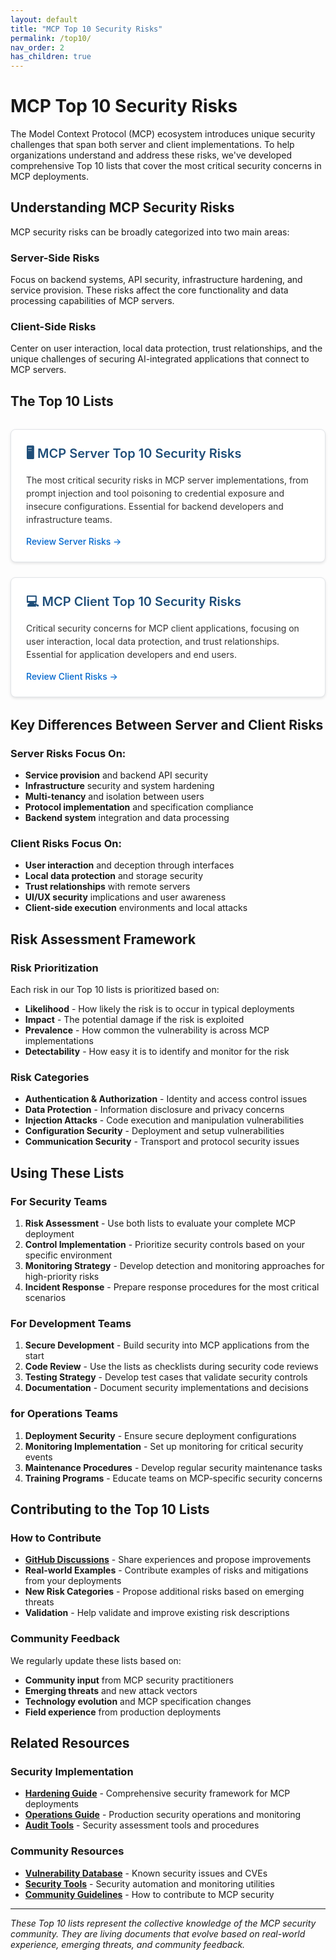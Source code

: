 ```yaml
---
layout: default
title: "MCP Top 10 Security Risks"
permalink: /top10/
nav_order: 2
has_children: true
---
```


# MCP Top 10 Security Risks

The Model Context Protocol (MCP) ecosystem introduces unique security challenges that span both server and client implementations. To help organizations understand and address these risks, we've developed comprehensive Top 10 lists that cover the most critical security concerns in MCP deployments.

## Understanding MCP Security Risks

MCP security risks can be broadly categorized into two main areas:

### Server-Side Risks
Focus on backend systems, API security, infrastructure hardening, and service provision. These risks affect the core functionality and data processing capabilities of MCP servers.

### Client-Side Risks
Center on user interaction, local data protection, trust relationships, and the unique challenges of securing AI-integrated applications that connect to MCP servers.

## The Top 10 Lists

<div class="cards-container">
  <div class="card">
    <div class="card-title">🖥️ MCP Server Top 10 Security Risks</div>
    <div class="card-description">
      The most critical security risks in MCP server implementations, from prompt injection and tool poisoning to credential exposure and insecure configurations. Essential for backend developers and infrastructure teams.
    </div>
    <a href="/top10/server/" class="card-link">Review Server Risks →</a>
  </div>

  <div class="card">
    <div class="card-title">💻 MCP Client Top 10 Security Risks</div>
    <div class="card-description">
      Critical security concerns for MCP client applications, focusing on user interaction, local data protection, and trust relationships. Essential for application developers and end users.
    </div>
    <a href="/top10/client/" class="card-link">Review Client Risks →</a>
  </div>
</div>

## Key Differences Between Server and Client Risks

### Server Risks Focus On:
- **Service provision** and backend API security
- **Infrastructure** security and system hardening
- **Multi-tenancy** and isolation between users
- **Protocol implementation** and specification compliance
- **Backend system** integration and data processing

### Client Risks Focus On:
- **User interaction** and deception through interfaces
- **Local data protection** and storage security
- **Trust relationships** with remote servers
- **UI/UX security** implications and user awareness
- **Client-side execution** environments and local attacks

## Risk Assessment Framework

### Risk Prioritization
Each risk in our Top 10 lists is prioritized based on:
- **Likelihood** - How likely the risk is to occur in typical deployments
- **Impact** - The potential damage if the risk is exploited
- **Prevalence** - How common the vulnerability is across MCP implementations
- **Detectability** - How easy it is to identify and monitor for the risk

### Risk Categories
- **Authentication & Authorization** - Identity and access control issues
- **Data Protection** - Information disclosure and privacy concerns
- **Injection Attacks** - Code execution and manipulation vulnerabilities
- **Configuration Security** - Deployment and setup vulnerabilities
- **Communication Security** - Transport and protocol security issues

## Using These Lists

### For Security Teams
1. **Risk Assessment** - Use both lists to evaluate your complete MCP deployment
2. **Control Implementation** - Prioritize security controls based on your specific environment
3. **Monitoring Strategy** - Develop detection and monitoring approaches for high-priority risks
4. **Incident Response** - Prepare response procedures for the most critical scenarios

### For Development Teams
1. **Secure Development** - Build security into MCP applications from the start
2. **Code Review** - Use the lists as checklists during security code reviews
3. **Testing Strategy** - Develop test cases that validate security controls
4. **Documentation** - Document security implementations and decisions

### for Operations Teams
1. **Deployment Security** - Ensure secure deployment configurations
2. **Monitoring Implementation** - Set up monitoring for critical security events
3. **Maintenance Procedures** - Develop regular security maintenance tasks
4. **Training Programs** - Educate teams on MCP-specific security concerns

## Contributing to the Top 10 Lists

### How to Contribute
- **[GitHub Discussions](https://github.com/orgs/ModelContextProtocol-Security/discussions)** - Share experiences and propose improvements
- **Real-world Examples** - Contribute examples of risks and mitigations from your deployments
- **New Risk Categories** - Propose additional risks based on emerging threats
- **Validation** - Help validate and improve existing risk descriptions

### Community Feedback
We regularly update these lists based on:
- **Community input** from MCP security practitioners
- **Emerging threats** and new attack vectors
- **Technology evolution** and MCP specification changes
- **Field experience** from production deployments

## Related Resources

### Security Implementation
- **[Hardening Guide](/hardening/)** - Comprehensive security framework for MCP deployments
- **[Operations Guide](/operations/)** - Production security operations and monitoring
- **[Audit Tools](/audit/)** - Security assessment tools and procedures

### Community Resources
- **[Vulnerability Database](/vulnerability-db/)** - Known security issues and CVEs
- **[Security Tools](/tools/)** - Security automation and monitoring utilities
- **[Community Guidelines](/community/)** - How to contribute to MCP security

---

*These Top 10 lists represent the collective knowledge of the MCP security community. They are living documents that evolve based on real-world experience, emerging threats, and community feedback.*

<style>
.cards-container {
  display: grid;
  grid-template-columns: repeat(auto-fit, minmax(300px, 1fr));
  gap: 1.5rem;
  margin: 2rem 0;
}

.card {
  background-color: white;
  border: 1px solid #e1e4e8;
  border-radius: 8px;
  padding: 1.5rem;
  box-shadow: 0 2px 4px rgba(0, 0, 0, 0.1);
  transition: transform 0.2s, box-shadow 0.2s;
}

.card:hover {
  transform: translateY(-2px);
  box-shadow: 0 4px 8px rgba(0, 0, 0, 0.15);
}

.card-title {
  color: #1f4e79;
  font-size: 1.25rem;
  font-weight: 600;
  margin-bottom: 0.75rem;
}

.card-description {
  color: #333333;
  margin-bottom: 1rem;
  line-height: 1.5;
}

.card-link {
  color: #0066cc;
  text-decoration: none;
  font-weight: 500;
}

.card-link:hover {
  color: #1f4e79;
  text-decoration: underline;
}

@media (max-width: 768px) {
  .cards-container {
    grid-template-columns: 1fr;
  }
}
</style>